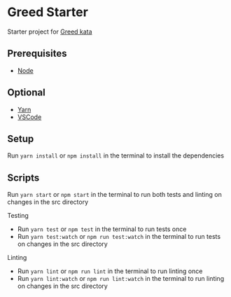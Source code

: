 # Greed Starter
Starter project for [Greed kata](https://github.com/ardalis/kata-catalog/blob/master/katas/Greed.md)

## Prerequisites
- [Node](https://nodejs.org/en/download/)

## Optional
- [Yarn](https://yarnpkg.com/lang/en/docs/install/)
- [VSCode](https://code.visualstudio.com/)
## Setup
Run `yarn install` or `npm install` in the terminal to install the dependencies

## Scripts
Run `yarn start` or `npm start` in the terminal to run both tests and linting on changes in the src directory

Testing
- Run `yarn test` or `npm test` in the terminal to run tests once
- Run `yarn test:watch` or `npm run test:watch` in the terminal to run tests on changes in the src directory

Linting
- Run `yarn lint` or `npm run lint` in the terminal to run linting once
- Run `yarn lint:watch` or `npm run lint:watch` in the terminal to run linting on changes in the src directory
